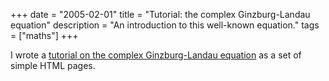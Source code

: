 +++
date = "2005-02-01"
title = "Tutorial: the complex Ginzburg-Landau equation"
description = "An introduction to this well-known equation."
tags = ["maths"]
+++

I wrote a
[tutorial on the complex Ginzburg-Landau equation](/tutorial/index.html) as a
set of simple HTML pages.
